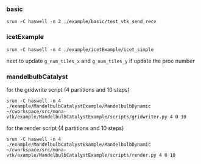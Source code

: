 ### basic

```
srun -C haswell -n 2 ./example/basic/test_vtk_send_recv
```


### icetExample

```
srun -C haswell -n 4 ./example/icetExample/icet_simple
```
neet to update `g_num_tiles_x` and `g_num_tiles_y` if update the proc number


### mandelbulbCatalyst

for the gridwrite script (4 partitions and 10 steps)

```
srun -C haswell -n 4 ./example/MandelbulbCatalystExample/MandelbulbDynamic ~/cworkspace/src/mona-vtk/example/MandelbulbCatalystExample/scripts/gridwriter.py 4 0 10
```

for the render script (4 partitions and 10 steps)

```
srun -C haswell -n 4 ./example/MandelbulbCatalystExample/MandelbulbDynamic ~/cworkspace/src/mona-vtk/example/MandelbulbCatalystExample/scripts/render.py 4 0 10
```


